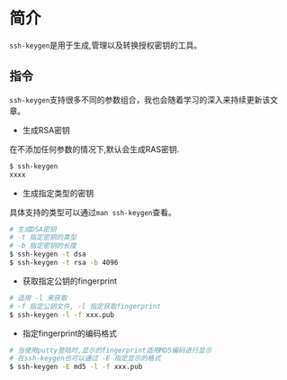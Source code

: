# 简介

`ssh-keygen`是用于生成,管理以及转换授权密钥的工具。


## 指令

`ssh-keygen`支持很多不同的参数组合，我也会随着学习的深入来持续更新该文章。

* 生成RSA密钥

在不添加任何参数的情况下,默认会生成RAS密钥.

```sh
$ ssh-keygen
xxxx
```

* 生成指定类型的密钥

具体支持的类型可以通过`man ssh-keygen`查看。

```sh
# 生成DSA密钥
# -t 指定密钥的类型
# -b 指定密钥的长度
$ ssh-keygen -t dsa
$ ssh-keygen -t rsa -b 4096
```

* 获取指定公钥的fingerprint

```sh
# 适用 -l 来获取
# -f 指定公钥文件, -l 指定获取fingerprint
$ ssh-keygen -l -f xxx.pub
```

* 指定fingerprint的编码格式

```sh
# 当使用putty登陆时,显示的fingerprint适用MD5编码进行显示
# 在ssh-keygen也可以通过 -E 指定显示的格式
$ ssh-keygen -E md5 -l -f xxx.pub
```
